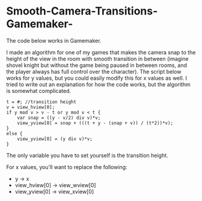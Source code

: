 # Smooth-Camera-Transitions-Gamemaker-

The code below works in Gamemaker.

I made an algorithm for one of my games that makes the camera snap to the height of the view in the room with smooth transition in between (imagine shovel knight but without the game being paused in between rooms, and the player always has full control over the character). The script below works for y values, but you could easily modify this for x values as well. I tried to write out an explanation for how the code works, but the algorithm is somewhat complicated.

	t = #; //transition height
	v = view_hview[0];
	if y mod v > v - t or y mod v < t {
		var snap = ((y - v/2) div v)*v;
		view_yview[0] = snap + (((t + y - (snap + v)) / (t*2))*v);
	}
	else {
		view_yview[0] = (y div v)*v;
	}

The only variable you have to set yourself is the transition height.

For x values, you'll want to replace the following:

* y -> x
* view_hview[0] -> view_wview[0]
* view_yview[0] -> view_xview[0]